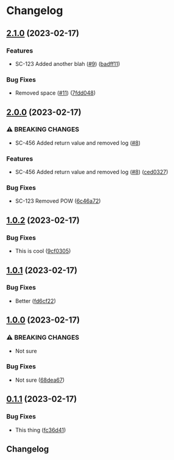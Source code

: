 # Changelog

## [2.1.0](https://github.com/Danwakeem/github-actions-test/compare/console-ui-v2.0.0...console-ui-v2.1.0) (2023-02-17)


### Features

* SC-123 Added another blah ([#9](https://github.com/Danwakeem/github-actions-test/issues/9)) ([badff11](https://github.com/Danwakeem/github-actions-test/commit/badff11ac0c939add0ce97a3e934dde808fb5557))


### Bug Fixes

* Removed space ([#11](https://github.com/Danwakeem/github-actions-test/issues/11)) ([7fdd048](https://github.com/Danwakeem/github-actions-test/commit/7fdd048111547e5b47362bd7790e7e67fcae8428))

## [2.0.0](https://github.com/Danwakeem/github-actions-test/compare/console-ui-v1.0.2...console-ui-v2.0.0) (2023-02-17)


### ⚠ BREAKING CHANGES

* SC-456 Added return value and removed log ([#8](https://github.com/Danwakeem/github-actions-test/issues/8))

### Features

* SC-456 Added return value and removed log ([#8](https://github.com/Danwakeem/github-actions-test/issues/8)) ([ced0327](https://github.com/Danwakeem/github-actions-test/commit/ced0327d5e03b48919a8fa6fe5f8cf77202355f5))


### Bug Fixes

* SC-123 Removed POW ([6c46a72](https://github.com/Danwakeem/github-actions-test/commit/6c46a72da9784fc1dc27a7559e54f7765e402a2a))

## [1.0.2](https://github.com/Danwakeem/github-actions-test/compare/console-ui-v1.0.1...console-ui-v1.0.2) (2023-02-17)


### Bug Fixes

* This is cool ([9cf0305](https://github.com/Danwakeem/github-actions-test/commit/9cf0305d7b4ed0cf555a6d0396ef630f927277af))

## [1.0.1](https://github.com/Danwakeem/github-actions-test/compare/console-ui-v1.0.0...console-ui-v1.0.1) (2023-02-17)


### Bug Fixes

* Better ([fd6cf22](https://github.com/Danwakeem/github-actions-test/commit/fd6cf220cbe84eced9d304e55b7f9dbaa7225dfd))

## [1.0.0](https://github.com/Danwakeem/github-actions-test/compare/console-ui-v0.1.1...console-ui-v1.0.0) (2023-02-17)


### ⚠ BREAKING CHANGES

* Not sure

### Bug Fixes

* Not sure ([68dea67](https://github.com/Danwakeem/github-actions-test/commit/68dea67a4175d3ddc344acc4bc438b13f940c9c0))

## [0.1.1](https://github.com/Danwakeem/github-actions-test/compare/console-ui-v0.1.0...console-ui-v0.1.1) (2023-02-17)


### Bug Fixes

* This thing ([fc36d41](https://github.com/Danwakeem/github-actions-test/commit/fc36d41d969e5feb453566bdc3d5b5824da29067))

## Changelog
